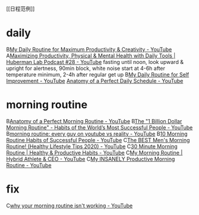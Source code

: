 [[日程范例]]
# daily
B[My Daily Routine for Maximum Productivity & Creativity - YouTube](https://www.youtube.com/watch?v=XZ3rX0YPH6g)
A[Maximizing Productivity, Physical & Mental Health with Daily Tools | Huberman Lab Podcast #28 - YouTube](https://www.youtube.com/watch?v=aXvDEmo6uS4)
	fasting until noon, look upward & upright for alertness, 90min block, white noise
	start at 4-6h after temperature minimum, 2-4h after regular get up
B[My Daily Routine for Self Improvement - YouTube](https://www.youtube.com/watch?v=aYCyZ1QYVJQ)
[Anatomy of a Perfect Daily Schedule - YouTube](https://www.youtube.com/watch?v=KiPnKa8wFew)
# morning routine
B[Anatomy of a Perfect Morning Routine - YouTube](https://www.youtube.com/watch?v=LQ8JOsc3-wU)
B[The "1 Billion Dollar Morning Routine" - Habits of the World’s Most Successful People - YouTube](https://www.youtube.com/watch?v=SELWtQpcy1A)
B[morning routine: every guy on youtube vs reality - YouTube](https://www.youtube.com/watch?v=Il8BE646B9c)
B[10 Morning Routine Habits of Successful People - YouTube](https://www.youtube.com/watch?v=ifGg5JykgQo)
C[The BEST Men's Morning Routine! (Healthy Lifestyle Tips 2020) - YouTube](https://www.youtube.com/watch?v=l3lVf9EC-hM)
C[30 Minute Morning Routine | Healthy & Productive Habits - YouTube](https://www.youtube.com/watch?v=SL-Ucy8NfHs)
C[My Morning Routine | Hybrid Athlete & CEO - YouTube](https://www.youtube.com/watch?v=OJ6n5wf84as)
C[My INSANELY Productive Morning Routine - YouTube](https://www.youtube.com/watch?v=mcitELserqk)
# fix
C[why your morning routine isn't working - YouTube](https://www.youtube.com/watch?v=tWehmLYoeQk)